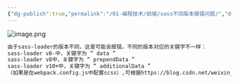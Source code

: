 ```yaml
---
{"dg-publish":true,"permalink":"/01-编程技术/前端/sass不同版本报错问题/","dgPassFrontmatter":true,"created":"2023-10-27T09:00:35.314+08:00","updated":"2023-11-23T15:29:16.000+08:00"}
---
```


![image.png](/img/user/assets/1654092309353-90ef6ef2-60ae-4701-80cd-319e4651916c.png)

```xml
由于sass-loader的版本不同，这里可能会报错，不同的版本对应的关键字不一样：
sass-loader v8-中，关键字为 “ data ”
sass-loader v8中，关键字为 “ prependData ”
sass-loader v10+中，关键字为 “ additionalData ”
（如果是在webpack.config.js中配置scss）,可根据https://blog.csdn.net/weixin_43846248/article/details/89056997进行配置
```
